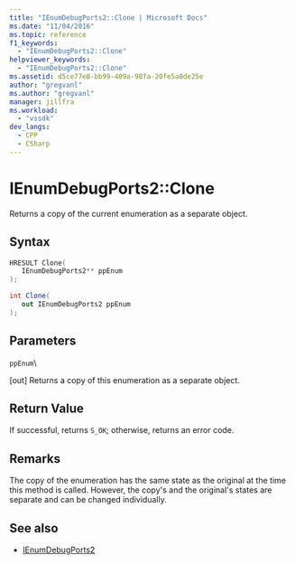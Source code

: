 ```yaml
---
title: "IEnumDebugPorts2::Clone | Microsoft Docs"
ms.date: "11/04/2016"
ms.topic: reference
f1_keywords:
  - "IEnumDebugPorts2::Clone"
helpviewer_keywords:
  - "IEnumDebugPorts2::Clone"
ms.assetid: d5ce77e8-bb99-409a-98fa-20fe5a0de25e
author: "gregvanl"
ms.author: "gregvanl"
manager: jillfra
ms.workload:
  - "vssdk"
dev_langs:
  - CPP
  - CSharp
---
```

# IEnumDebugPorts2::Clone
Returns a copy of the current enumeration as a separate object.

## Syntax

```cpp
HRESULT Clone(
   IEnumDebugPorts2** ppEnum
);
```

```csharp
int Clone(
   out IEnumDebugPorts2 ppEnum
);
```

## Parameters
 `ppEnum`\

 [out] Returns a copy of this enumeration as a separate object.

## Return Value
 If successful, returns `S_OK`; otherwise, returns an error code.

## Remarks
 The copy of the enumeration has the same state as the original at the time this method is called. However, the copy's and the original's states are separate and can be changed individually.

## See also
- [IEnumDebugPorts2](../../../extensibility/debugger/reference/ienumdebugports2.md)